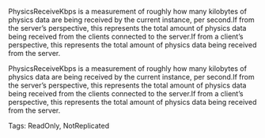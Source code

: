 PhysicsReceiveKbps is a measurement of roughly how many kilobytes of physics data are being received by the current instance, per second.If from the server’s perspective, this represents the total amount of physics data being received from the clients connected to the server.If from a client’s perspective, this represents the total amount of physics data being received from the server.
	
PhysicsReceiveKbps is a measurement of roughly how many kilobytes of physics data are being received by the current instance, per second.If from the server’s perspective, this represents the total amount of physics data being received from the clients connected to the server.If from a client’s perspective, this represents the total amount of physics data being received from the server.

Tags: ReadOnly, NotReplicated